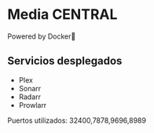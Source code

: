 # Media CENTRAL

Powered by Docker🐬

## Servicios desplegados

- Plex
- Sonarr
- Radarr
- Prowlarr

Puertos utilizados: 32400,7878,9696,8989
